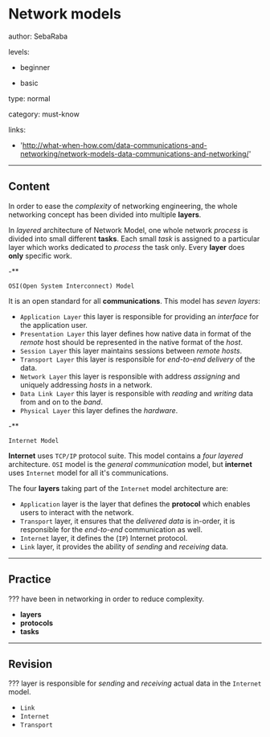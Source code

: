 # Network models
author: SebaRaba

levels:

  - beginner

  - basic

type: normal

category: must-know

links:

  - 'http://what-when-how.com/data-communications-and-networking/network-models-data-communications-and-networking/'

---
## Content

In order to ease the *complexity* of networking engineering, the whole networking concept has been divided into multiple **layers**.

In *layered* architecture of Network Model, one whole network *process* is divided into small different **tasks**. Each small *task* is assigned to a particular layer which works dedicated to *process* the task only. Every **layer** does **only** specific work.

-**

`OSI(Open System Interconnect) Model`

It is an open standard for all **communications**. This model has *seven layers*:

- `Application Layer` this layer is responsible for providing an *interface* for the application user.
- `Presentation Layer` this layer defines how native data in format of the *remote* host should be represented in the native format of the *host*.
- `Session Layer` this layer maintains sessions between *remote hosts*.
- `Transport Layer` this layer is responsible for *end-to-end delivery* of the data.
- `Network Layer` this layer is responsible with address *assigning* and uniquely addressing *hosts* in a network.
- `Data Link Layer` this layer is responsible with *reading* and *writing* data from and on to the *band*.  
- `Physical Layer` this layer defines the *hardware*.

-**

`Internet Model`

**Internet** uses `TCP/IP` protocol suite. This model contains a *four layered* architecture. `OSI` model is the *general communication* model, but **internet** uses `Internet` model for all it's communications.

The four **layers** taking part of the `Internet` model architecture are:

- `Application` layer is the layer that defines the **protocol** which enables users to interact with the network.
- `Transport` layer, it ensures that the *delivered data* is in-order, it is responsible for the *end-to-end* communication as well.
- `Internet` layer, it defines the (`IP`) Internet protocol.
- `Link` layer, it provides the ability of *sending* and *receiving* data.


---
## Practice

??? have been in networking in order to reduce complexity.

* **layers**
* **protocols**
* **tasks**

---
## Revision

??? layer is responsible for *sending* and *receiving* actual data in the `Internet` model.

* `Link`
* `Internet`
* `Transport`
